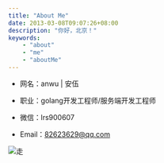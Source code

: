 ```yaml
---
title: "About Me"
date: 2013-03-08T09:07:26+08:00
description: "你好，北京！"
keywords:
    - "about"
    - "me"
    - "aboutMe"
---
```




- 网名：anwu | 安伍
  
- 职业：golang开发工程师/服务端开发工程师
  
- 微信：lrs900607
  
- Email：82623629@qq.com

![走](https://blog-img.luanruisong.com/blog/img/20210205135322.png)
